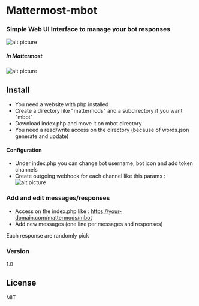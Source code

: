 # Mattermost-mbot
### Simple Web UI Interface to manage your bot responses
![alt picture](https://i.gyazo.com/fec2910faf22b2d6341171fc36e518fd.png)
##### In Mattermost
![alt picture](https://i.gyazo.com/e245f89ad2d00c663925957c286576de.png)

## Install

  - You need a website with php installed
  - Create a directory like "mattermods" and a subdirectory if you want "mbot"
  - Download index.php and move it on mbot directory
  - You need a read/write access on the directory (because of words.json generate and update)
  
#### Configuration
- Under index.php you can change bot username, bot icon and add token channels
- Create outgoing webhook for each channel like this params :
     ![alt picture](https://i.gyazo.com/88f2a3f5fba86c6e030ca2a5d3c090af.png)

### Add and edit messages/responses
- Access on the index.php like : https://your-domain.com/mattermods/mbot
- Add new messages (one line per messages and responses)

Each response are randomly pick


### Version
1.0

License
----

MIT